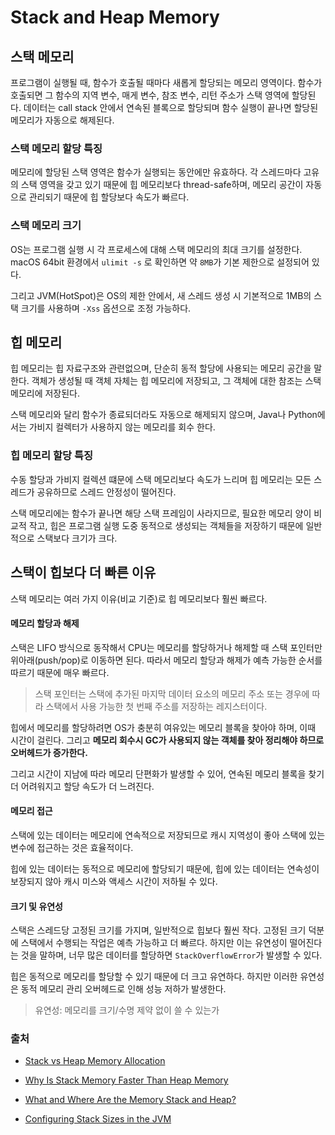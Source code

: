 # Stack and Heap Memory
## 스택 메모리
프로그램이 실행될 때, 함수가 호출될 때마다 새롭게 할당되는 메모리 영역이다. 함수가 호출되면 그 함수의 지역 변수, 매게 변수, 참조 변수, 리턴 주소가 스택 영역에 할당된다. 데이터는 call stack 안에서 연속된 블록으로 할당되며 함수 실행이 끝나면 할당된 메모리가 자동으로 해제된다.

### 스택 메모리 할당 특징
메모리에 할당된 스택 영역은 함수가 실행되는 동안에만 유효하다. 각 스레드마다 고유의 스택 영역을 갖고 있기 때문에 힙 메모리보다 thread-safe하며, 메모리 공간이 자동으로 관리되기 때문에 힙 할당보다 속도가 빠르다.

### 스택 메모리 크기
OS는 프로그램 실행 시 각 프로세스에 대해 스택 메모리의 최대 크기를 설정한다. macOS 64bit 환경에서 ```ulimit -s``` 로 확인하면 약 ```8MB```가 기본 제한으로 설정되어 있다.

그리고 JVM(HotSpot)은 OS의 제한 안에서, 새 스레드 생성 시 기본적으로 1MB의 스택 크기를 사용하며 ```-Xss``` 옵션으로 조정 가능하다.

## 힙 메모리
힙 메모리는 힙 자료구조와 관련없으며, 단순히 동적 할당에 사용되는 메모리 공간을 말한다. 객체가 생성될 때 객체 자체는 힙 메모리에 저장되고, 그 객체에 대한 참조는 스택 메모리에 저장된다.

스택 메모리와 달리 함수가 종료되더라도 자동으로 해제되지 않으며, Java나 Python에서는 가비지 컬렉터가 사용하지 않는 메모리를 회수 한다.

### 힙 메모리 할당 특징
수동 할당과 가비지 컬렉션 떄문에 스택 메모리보다 속도가 느리며 힙 메모리는 모든 스레드가 공유하므로 스레드 안정성이 떨어진다.

스택 메모리에는 함수가 끝나면 해당 스택 프레임이 사라지므로, 필요한 메모리 양이 비교적 작고, 힙은 프로그램 실행 도중 동적으로 생성되는 객체들을 저장하기 때문에 일반적으로 스택보다 크기가 크다.

## 스택이 힙보다 더 빠른 이유
스택 메모리는 여러 가지 이유(비교 기준)로 힙 메모리보다 훨씬 빠르다.

#### 메모리 할당과 해제
스택은 LIFO 방식으로 동작해서 CPU는 메모리를 할당하거나 해제할 때 스택 포인터만 위아래(push/pop)로 이동하면 된다. 따라서 메모리 할당과 해제가 예측 가능한 순서를 따르기 때문에 매우 빠르다.

> 스택 포인터는 스택에 추가된 마지막 데이터 요소의 메모리 주소 또는 경우에 따라 스택에서 사용 가능한 첫 번째 주소를 저장하는 레지스터이다.

힙에서 메모리를 할당하려면 OS가 충분히 여유있는 메모리 블록을 찾아야 하며, 이때 시간이 걸린다. 그리고 **메모리 회수시 GC가 사용되지 않는 객체를 찾아 정리해야 하므로 오버헤드가 증가한다.**

그리고 시간이 지남에 따라 메모리 단편화가 발생할 수 있어, 연속된 메모리 블록을 찾기 더 어려워지고 할당 속도가 더 느려진다.

#### 메모리 접근 
스택에 있는 데이터는 메모리에 연속적으로 저장되므로 캐시 지역성이 좋아 스택에 있는 변수에 접근하는 것은 효율적이다. 

힙에 있는 데이터는 동적으로 메모리에 할당되기 때문에, 힙에 있는 데이터는 연속성이 보장되지 않아 캐시 미스와 액세스 시간이 저하될 수 있다.

#### 크기 및 유연성
스택은 스레드당 고정된 크기를 가지며, 일반적으로 힙보다 훨씬 작다. 고정된 크기 덕분에 스택에서 수행되는 작업은 예측 가능하고 더 빠르다. 하지만 이는 유연성이 떨어진다는 것을 말하며, 너무 많은 데이터를 할당하면 ```StackOverflowError```가 발생할 수 있다.

힙은 동적으로 메모리를 할당할 수 있기 때문에 더 크고 유연하다. 하지만 이러한 유연성은 동적 메모리 관리 오버헤드로 인해 성능 저하가 발생한다.

> 유연성: 메모리를 크기/수명 제약 없이 쓸 수 있는가


### 출처
- [Stack vs Heap Memory Allocation](https://www.geeksforgeeks.org/dsa/stack-vs-heap-memory-allocation/)
  
- [Why Is Stack Memory Faster Than Heap Memory](https://medium.com/nerd-for-tech/why-is-stack-memory-faster-than-heap-memory-heres-what-you-need-to-know-a03b63649c35)
  
- [What and Where Are the Memory Stack and Heap?](https://www.baeldung.com/cs/memory-stack-vs-heap)

- [Configuring Stack Sizes in the JVM](https://www.baeldung.com/jvm-configure-stack-sizes)
